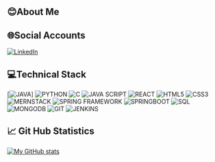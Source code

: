 ## 😊About Me
## 🌐Social Accounts
[![LinkedIn](https://img.shields.io/badge/LinkedIN-lightblue.svg?style=for-the-badge)](https://www.linkedin.com/in/srimallikaardhala)
## 💻Technical Stack
[![JAVA](https://img.shields.io/badge/JAVA-red.svg?style=for-the-badge)]
![PYTHON](https://img.shields.io/badge/PYTHON-yellow.svg?style=for-the-badge)
![C](https://img.shields.io/badge/C-green.svg?style=for-the-badge)
![JAVA SCRIPT](https://img.shields.io/badge/JAVASCRIPT-blue.svg?style=for-the-badge)
![REACT](https://img.shields.io/badge/REACT-green.svg?style=for-the-badge)
![HTML5](https://img.shields.io/badge/HTML-lightblue.svg?style=for-the-badge)
![CSS3](https://img.shields.io/badge/CSS-pink.svg?style=for-the-badge)
![MERNSTACK](https://img.shields.io/badge/MERNSTACK-yellow.svg?style=for-the-badge)
![SPRING FRAMEWORK](https://img.shields.io/badge/SPRING-FRAMEWORK-green.svg?style=for-the-badge)
![SPRINGBOOT](https://img.shields.io/badge/SPRINGBOOT-lightblue.svg?style=for-the-badge)
![SQL](https://img.shields.io/badge/SQL-red.svg?style=for-the-badge)
![MONGODB](https://img.shields.io/badge/MONGODB-darkblue.svg?style=for-the-badge)
![GIT](https://img.shields.io/badge/GIT-VERSION-red.svg?style=for-the-badge)
![JENKINS](https://img.shields.io/badge/JENKINS-lightblue.svg?style=for-the-badge)
## 📈 Git Hub Statistics 
[![My GitHub stats](https://github-readme-stats.vercel.app/api?username=SriMallikaArdhala&theme=dark&show_icons=true)]()



<!--
**SriMallikaArdhala/SriMallikaArdhala** is a ✨ _special_ ✨ repository because its `README.md` (this file) appears on your GitHub profile.

Here are some ideas to get you started:

- 🔭 I’m currently working on ...
- 🌱 I’m currently learning ...
- 👯 I’m looking to collaborate on ...
- 🤔 I’m looking for help with ...
- 💬 Ask me about ...
- 📫 How to reach me: ...
- 😄 Pronouns: ...
- ⚡ Fun fact: ...
-->
